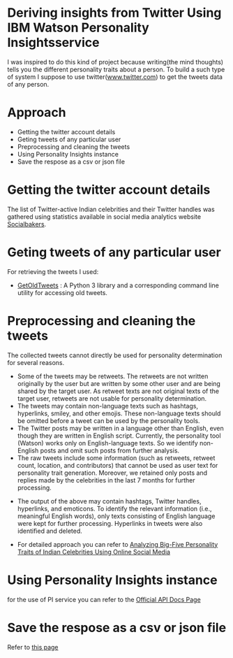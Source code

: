 # Deriving insights from Twitter Using IBM Watson Personality Insightsservice
I was inspired to do this kind of project because writing(the mind thoughts) tells you the different personality traits about a person. To build a such type of system I suppose to use twitter(www.twitter.com) to get the tweets data of any person.
# Approach
* Getting the twitter account details
* Geting tweets of any particular user
* Preprocessing and cleaning the tweets
* Using Personality Insights instance
* Save the respose as a csv or json file

# Getting the twitter account details
The list of Twitter-active
Indian celebrities and their Twitter handles was gathered
using statistics available in social media analytics website
[Socialbakers](www.socialbakers.com).
# Geting tweets of any particular user
For retrieving the tweets I used:
- [GetOldTweets](https://pypi.org/project/GetOldTweets3/) : A Python 3 library and a corresponding command line utility for accessing old tweets.
# Preprocessing and cleaning the tweets
The collected tweets cannot directly be used for personality
determination for several reasons.
- Some of the tweets may be retweets. The retweets are
not written originally by the user but are written by
some other user and are being shared by the target user.
As retweet texts are not original texts of the target user,
retweets are not usable for personality determination.
- The tweets may contain non-language texts such as
hashtags, hyperlinks, smiley, and other emojis. These
non-language texts should be omitted before a tweet
can be used by the personality tools.
- The Twitter posts may be written in a language other
than English, even though they are written in English
script. Currently, the personality tool (Watson) works
only on English-language texts. So we identify non-
English posts and omit such posts from further analysis.
- The raw tweets include some information (such
as retweets, retweet count, location, and contributors) that
cannot be used as user text for personality trait generation.
Moreover, we retained only posts and replies made by the
celebrities in the last 7 months for further processing.
* The output of the above
may contain hashtags, Twitter handles,
hyperlinks, and emoticons. To identify the relevant information
(i.e., meaningful English words), only texts consisting
of English language were kept for further
processing. Hyperlinks in tweets were also identified and
deleted.
- For detailed approach you can refer to [Analyzing Big-Five Personality Traits of Indian Celebrities Using
Online Social Media](https://link.springer.com/article/10.1007/s12646-017-0408-8?shared-article-renderer)
# Using Personality Insights instance
for the use of PI service you can refer to the [Official API Docs Page](https://cloud.ibm.com/apidocs/personality-insights?code=python)
# Save the respose as a csv or json file
Refer to [this page](https://cloud.ibm.com/docs/services/personality-insights?topic=personality-insights-output)
